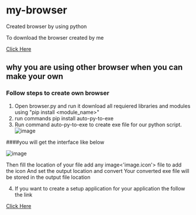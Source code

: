 # my-browser
Created browser by using python

To download the browser created by me 

<a href="https://drive.google.com/file/d/1v7-TTqlB2zgM4hDdNOPtXo3U7HHhzwi9/view?usp=sharing">Click Here<a/>

## why you are using other browser when you can make your own
### Follow steps to create own browser
1. Open browser.py and run it 
    download all requiered libraries and modules using "pip install <module_name>"
2. run commands pip install auto-py-to-exe
3. Run command auto-py-to-exe to create exe file for our python script. 
![image](https://user-images.githubusercontent.com/100562544/193628788-40e17ef1-9832-48e7-8bf5-d166fb860c9b.png)

  ####you will get the interface like below
  
  
  ![image](https://user-images.githubusercontent.com/100562544/193630620-c5f1d1ce-4653-43bc-aa81-4197fb98fd66.png)
  
  
  Then fill the location of your file add any image<'image.icon'> file to add the icon
  And set the output location and convert
  Your converted exe file will be stored in the output file location
  
 4. If you want to create a setup application for your application the follow the link
 
 <a href="https://www.geeksforgeeks.org/convert-python-code-to-a-software-to-install-on-windows-using-inno-setup-compiler/#:~:text=Convert%20Python%20Code%20to%20a%20Software%20to%20Install,Application%20shortcuts%20and%20Click%20on%20Next.%20More%20items" >Click Here<a/>




